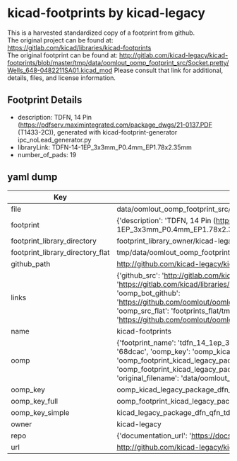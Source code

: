 # kicad-footprints by kicad-legacy  
This is a harvested standardized copy of a footprint from github.  
The original project can be found at:  
https://gitlab.com/kicad/libraries/kicad-footprints  
The original footprint can be found at:
http://gitlab.com/kicad-legacy/kicad-footprints/blob/master/tmp/data/oomlout_oomp_footprint_src/Socket.pretty/Wells_648-0482211SA01.kicad_mod
Please consult that link for additional, details, files, and license information.  
## Footprint Details
* description: TDFN, 14 Pin (https://pdfserv.maximintegrated.com/package_dwgs/21-0137.PDF (T1433-2C)), generated with kicad-footprint-generator ipc_noLead_generator.py  
* libraryLink: TDFN-14-1EP_3x3mm_P0.4mm_EP1.78x2.35mm  
* number_of_pads: 19  
## yaml dump  
| Key | Value |  
| --- | --- |  
| file | data/oomlout_oomp_footprint_src/kicad-footprints/Package_DFN_QFN.pretty/TDFN-14-1EP_3x3mm_P0.4mm_EP1.78x2.35mm.kicad_mod |  
| footprint | {'description': 'TDFN, 14 Pin (https://pdfserv.maximintegrated.com/package_dwgs/21-0137.PDF (T1433-2C)), generated with kicad-footprint-generator ipc_noLead_generator.py', 'libraryLink': 'TDFN-14-1EP_3x3mm_P0.4mm_EP1.78x2.35mm', 'number_of_pads': 19} |  
| footprint_library_directory | footprint_library_owner/kicad-legacy_kicad-footprints |  
| footprint_library_directory_flat | tmp/data/oomlout_oomp_footprint_src/footprints_flat/kicad_legacy_package_dfn_qfn_tdfn_14_1ep_3x3mm_p0_4mm_ep1_78x2_35mm/working |  
| github_path | http://github.com/kicad-legacy/kicad-footprints/blob/master/tmp/data/oomlout_oomp_footprint_src/Package_DFN_QFN.pretty/TDFN-14-1EP_3x3mm_P0.4mm_EP1.78x2.35mm.kicad_mod |  
| links | {'github_src': 'http://gitlab.com/kicad-legacy/kicad-footprints/blob/master/tmp/data/oomlout_oomp_footprint_src/Socket.pretty/Wells_648-0482211SA01.kicad_mod', 'github_src_repo': 'https://gitlab.com/kicad/libraries/kicad-footprints', 'oomp_bot': 'tmp/data/oomlout_oomp_footprint_src/footprints/kicad_legacy_package_dfn_qfn_tdfn_14_1ep_3x3mm_p0_4mm_ep1_78x2_35mm/working', 'oomp_bot_github': 'https://github.com/oomlout/oomlout_oomp_footprint_bot/tree/main/tmp/data/oomlout_oomp_footprint_src/footprints/kicad_legacy_package_dfn_qfn_tdfn_14_1ep_3x3mm_p0_4mm_ep1_78x2_35mm/working', 'oomp_src_flat': 'footprints_flat/tmp/data/oomlout_oomp_footprint_src/footprints_flat/kicad_legacy_package_dfn_qfn_tdfn_14_1ep_3x3mm_p0_4mm_ep1_78x2_35mm/working', 'oomp_src_flat_github': 'https://github.com/oomlout/oomlout_oomp_footprint_src/tree/main/tmp/data/oomlout_oomp_footprint_src/footprints_flat/kicad_legacy_package_dfn_qfn_tdfn_14_1ep_3x3mm_p0_4mm_ep1_78x2_35mm/working'} |  
| name | kicad-footprints |  
| oomp | {'footprint_name': 'tdfn_14_1ep_3x3mm_p0_4mm_ep1_78x2_35mm', 'library_name': 'package_dfn_qfn', 'md5': '68dcac853884830b7f5206239124f985', 'md5_10': '68dcac8538', 'md5_5': '68dca', 'md5_6': '68dcac', 'oomp_key': 'oomp_kicad_legacy_package_dfn_qfn_tdfn_14_1ep_3x3mm_p0_4mm_ep1_78x2_35mm', 'oomp_key_extra': 'oomp_footprint_kicad_legacy_package_dfn_qfn_tdfn_14_1ep_3x3mm_p0_4mm_ep1_78x2_35mm', 'oomp_key_full': 'oomp_footprint_kicad_legacy_package_dfn_qfn_tdfn_14_1ep_3x3mm_p0_4mm_ep1_78x2_35mm_68dcac', 'oomp_key_simple': 'kicad_legacy_package_dfn_qfn_tdfn_14_1ep_3x3mm_p0_4mm_ep1_78x2_35mm', 'original_filename': 'data/oomlout_oomp_footprint_src/kicad-footprints/Package_DFN_QFN.pretty/TDFN-14-1EP_3x3mm_P0.4mm_EP1.78x2.35mm.kicad_mod', 'owner_name': 'kicad_legacy'} |  
| oomp_key | oomp_kicad_legacy_package_dfn_qfn_tdfn_14_1ep_3x3mm_p0_4mm_ep1_78x2_35mm |  
| oomp_key_full | oomp_footprint_kicad_legacy_package_dfn_qfn_tdfn_14_1ep_3x3mm_p0_4mm_ep1_78x2_35mm |  
| oomp_key_simple | kicad_legacy_package_dfn_qfn_tdfn_14_1ep_3x3mm_p0_4mm_ep1_78x2_35mm |  
| owner | kicad-legacy |  
| repo | {'documentation_url': 'https://docs.github.com/rest/repos/repos#get-a-repository', 'message': 'Not Found'} |  
| url | http://github.com/kicad-legacy/kicad-footprints |  


